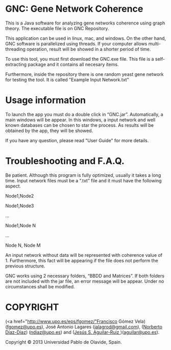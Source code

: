 GNC: Gene Network Coherence
===========================

This is a Java software for analyzing gene networks coherence using graph theory.
The executable file is on GNC Repository.

This application can be used in linux, mac, and windows. On the other hand, GNC software is parallelized using threads. If your computer allows multi-threading operation, result will be showed in a shorter period of time.

To use this tool, you must first download the GNC.exe file. This file is a self-extracting package and it contains all necesary items.

Furthermore, inside the repository there is one random yeast gene network for testing the tool. It is called "Example Input Network.txt"



Usage information
=================

To launch the app you must do a double click in “GNC.jar”. Automatically, a main windows will be appear. In this windows, a input network and well known databases can be chosen to star the process. As results will be obtained by the app, they will be showed.

If you have any question, please read "User Guide" for more details.



Troubleshooting and F.A.Q.
==========================

Be patient. Although this program is fully optimized, usually it takes a long time.
Input network files must be a “.txt” file and it must have the following aspect.

Node1,Node2

Node1,Node3

...

Node1,Node N

...

Node N, Node M

An input network without data will be represented with coherence value of 1. Furthermore, this fact will be appearing if the file does not perform the previous structure.

GNC works using 2 necessary folders, “BBDD and Matrices”. If both folders are not included with the jar file, an error message will be appear. Under no circumstances shall be modified.

COPYRIGHT
=========
(<a href="http://www.upo.es/eps/fgomez/"Francisco Gómez Vela</a>) (<a href="mailto:fgomez@upo.es">fgomez@upo.es</a>), José Antonio Lagares (<a href="mailto:jalagrod@gmail.com">jalagrod@gmail.com</a>), (<a href="http://www.upo.es/eps/ndiaz/">Norberto Díaz-Díaz</a>) (<a href="mailto:ndiaz@upo.es">ndiaz@upo.es</a>) and (<a href="http://www.upo.es/eps/aguilar/">Jesús S. Aguilar-Ruiz </a>)(<a href="mailto:aguilar@upo.es">aguilar@upo.es</a>). 

Copyright © 2013 Universidad Pablo de Olavide, Spain.
